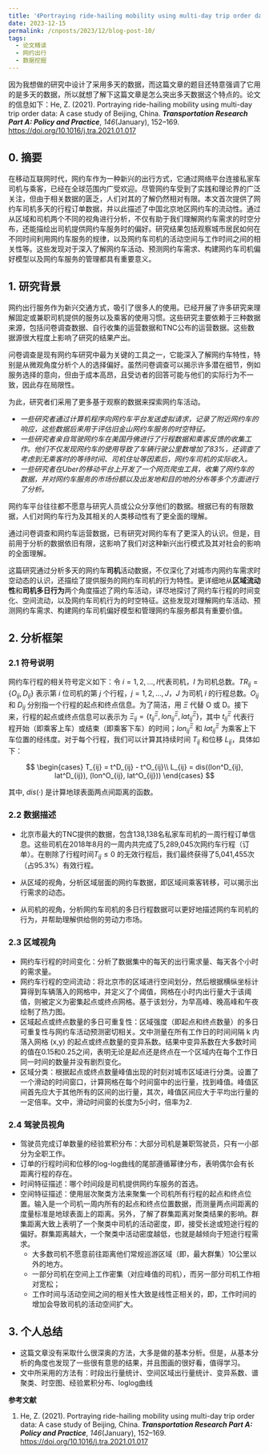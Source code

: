 ```yaml
---
title: '《Portraying ride-hailing mobility using multi-day trip order data: A case study of Beijing, China》学习整理'
date: 2023-12-15
permalink: /cnposts/2023/12/blog-post-10/
tags:
  - 论文精读
  - 网约出行
  - 数据挖掘
---
```


因为我想做的研究中设计了采用多天的数据，而这篇文章的题目还特意强调了它用的是多天的数据，所以就想了解下这篇文章是怎么突出多天数据这个特点的。论文的信息如下：He, Z. (2021). Portraying ride-hailing mobility using multi-day trip order data: A case study of Beijing, China. <b><i>Transportation Research Part A: Policy and Practice</i></b>, <i>146</i>(January), 152–169. https://doi.org/10.1016/j.tra.2021.01.017


## 0. 摘要

在移动互联网时代，网约车作为一种新兴的出行方式，它通过网络平台连接私家车司机与乘客，已经在全球范围内广受欢迎。尽管网约车受到了实践和理论界的广泛关注，但由于相关数据的匮乏，人们对其的了解仍然相对有限。本文首次提供了网约车司机多天的行程订单数据，并以此描述了中国北京地区网约车的流动性。通过从区域和司机两个不同的视角进行分析，不仅有助于我们理解网约车需求的时空分布，还能描绘出司机提供网约车服务时的偏好。研究结果包括观察城市居民如何在不同时间利用网约车服务的规律，以及网约车司机的活动空间与工作时间之间的相关性等。这些发现对于深入了解网约车活动、预测网约车需求、构建网约车司机偏好模型以及网约车服务的管理都具有重要意义。

## 1. 研究背景
网约出行服务作为新兴交通方式，吸引了很多人的使用。已经开展了许多研究来理解固定或兼职司机提供的服务以及乘客的使用习惯。这些研究主要依赖于三种数据来源，包括问卷调查数据、自行收集的运营数据和TNC公布的运营数据。这些数据源很大程度上影响了研究的结果产出。

问卷调查是现有网约车研究中最为关键的工具之一，它能深入了解网约车特性，特别是从微观角度分析个人的选择偏好。虽然问卷调查可以揭示许多潜在细节，例如服务选择的意向，但由于成本高昂，且受访者的回答可能与他们的实际行为不一致，因此存在局限性。

为此，研究者们采用了更多基于观察的数据来探索网约车活动。

+ <i>一些研究者通过计算机程序向网约车平台发送虚拟请求，记录了附近网约车的响应，这些数据后来用于评估旧金山网约车服务的时空特征。</i>
+ <i>一些研究者亲自驾驶网约车在美国丹佛进行了行程数据和乘客反馈的收集工作。他们不仅发现网约车的使用导致了车辆行驶公里数增加了83%，还调查了考虑到无乘客时的等待时间、司机住址等因素后，网约车司机的实际收入。</i>
+ <i>一些研究者在Uber的移动平台上开发了一个网页爬虫工具，收集了网约车的数据，并对网约车服务的市场份额以及出发地和目的地的分布等多个方面进行了分析。</i>

网约车平台往往都不愿意与研究人员或公众分享他们的数据。根据已有的有限数据，人们对网约车行为及其相关的人类移动性有了更全面的理解。

通过问卷调查和网约车运营数据，已有研究对网约车有了更深入的认识。但是，目前用于分析的数据依旧有限，这影响了我们对这种新兴出行模式及其对社会的影响的全面理解。

这篇研究通过分析多天的网约车**司机**活动数据，不仅深化了对城市内网约车需求时空动态的认识，还描绘了提供服务的网约车司机的行为特性。更详细地从**区域流动性**和**司机多日行为**两个角度描述了网约车活动，详尽地探讨了网约车行程的时间变化、空间流动，以及网约车司机行为的时空特征。这些发现对理解网约车活动、预测网约车需求、构建网约车司机偏好模型和管理网约车服务都具有重要价值。

## 2. 分析框架

### 2.1 符号说明

网约车行程的相关符号定义如下：令 $i = 1, 2, ..., I$代表司机，$I$ 为司机总数。$TR_{ij} = \{O_{ij}, D_{ij}\}$ 表示第 $i$ 位司机的第 $j$ 个行程，$j = 1, 2, ..., J$，$J$ 为司机 $i$ 的行程总数。$O_{ij}$ 和 $D_{ij}$ 分别指一个行程的起点和终点信息。为了简洁，用 $Ξ$ 代替 O 或 D。接下来，行程的起点或终点信息可以表示为 $Ξ_{ij} = \{t^Ξ_{ij}, lon^Ξ_{ij}, lat^Ξ_{ij}\}$，其中 $t^Ξ_{ij}$ 代表行程开始（即乘客上车）或结束（即乘客下车）的时间；$lon^Ξ_{ij}$  和 $lat^Ξ_{ij}$  为乘客上下车位置的经纬度。对于每个行程，我们可以计算其持续时间 $T_{ij}$ 和位移 $L_{ij}$，具体如下：

$$
\begin{cases}
T_{ij} = t^D_{ij} - t^O_{ij}\\
L_{ij} = dis((lon^D_{ij}, lat^D_{ij}), (lon^O_{ij}, lat^O_{ij}))
\end{cases}
$$

其中, $dis(·)$ 是计算地球表面两点间距离的函数。

### 2.2 数据描述
+ 北京市最大的TNC提供的数据，包含138,138名私家车司机的一周行程订单信息。这些司机在2018年8月的一周内共完成了5,289,045次网约车行程（订单）。在剔除了行程时间$T_{ij}≤0$ 的无效行程后，我们最终获得了5,041,455次（占95.3%）有效行程。

+ 从区域的视角，分析区域层面的网约车数据，即区域间乘客转移，可以揭示出行需求的动态。
+ 从司机的视角，分析网约车司机的多日行程数据可以更好地描述网约车司机的行为，并帮助理解供给侧的劳动力市场。


### 2.3 区域视角
+ 网约车行程的时间变化：分析了数据集中的每天的出行需求量、每天各个小时的需求量。
+ 网约车行程的空间流动：将北京市的区域进行空间划分，然后根据横纵坐标计算得到车辆落入的网格中，并定义了个阈值，网格在小时内出行量大于该阈值，则被定义为密集起点或终点网格。基于该划分，为早高峰、晚高峰和午夜绘制了热力图。
+ 区域起点或终点数量的多日可重复性：区域强度（即起点和终点数量）的多日可重复性与网约车活动预测密切相关。文中测量在所有工作日的时间间隔 k 内落入网格 (x,y) 的起点或终点数量的变异系数。结果中变异系数在大多数时间的值在0.15和0.25之间，表明无论是起点还是终点在一个区域内在每个工作日同一时间的数量并没有剧烈变化。
+ 区域分类：根据起点或终点数量峰值出现的时刻对城市区域进行分类。设置了一个滑动的时间窗口，计算网格在每个时间窗中的出行量，找到峰值。峰值区间首先应大于其他所有的区间的出行量，其次，峰值区间应大于平均出行量的一定倍率。文中，滑动时间窗的长度为5小时，倍率为2.

### 2.4 驾驶员视角
+ 驾驶员完成订单数量的经验累积分布：大部分司机是兼职驾驶员，只有一小部分为全职工作。
+ 订单的行程时间和位移的log-log曲线的尾部遵循幂律分布，表明偶尔会有长距离行程的存在。
+ 时间特征描述：哪个时间段是司机提供网约车服务的首选。
+ 空间特征描述：使用层次聚类方法来聚集一个司机所有行程的起点和终点位置。输入是一个司机一周内所有的起点和终点位置数据，而测量两点间距离的度量标准是地球表面上的距离。另外，了解了群集距离对聚类结果的影响。群集距离大致上表明了一个聚类中司机的活动密度，即，接受长途或短途行程的偏好。群集距离越大，一个聚类中活动密度越低，也就是越倾向于短途行程需求。
  + 大多数司机不愿意前往距离他们常规巡游区域（即，最大群集）10公里以外的地方。
  + 一部分司机在空间上工作密集（对应峰值的司机），而另一部分司机工作相对宽松；
  + 工作时间与活动空间之间的相关性大致是线性正相关的，即，工作时间的增加会导致司机的活动空间扩大。


## 3. 个人总结
+ 这篇文章没有采取什么很深奥的方法，大多是做的基本分析。但是，从基本分析的角度也发现了一些很有意思的结果，并且图画的很好看，值得学习。
+ 文中所采用的方法有：时段出行量统计、空间区域出行量统计、变异系数、谱聚类、时空图、经验累积分布、loglog曲线

**参考文献**
1. He, Z. (2021). Portraying ride-hailing mobility using multi-day trip order data: A case study of Beijing, China. <b><i>Transportation Research Part A: Policy and Practice</i></b>, <i>146</i>(January), 152–169. https://doi.org/10.1016/j.tra.2021.01.017